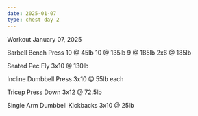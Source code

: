 ```yaml
---
date: 2025-01-07
type: chest day 2
---
```

Workout January 07, 2025

Barbell Bench Press
10 @ 45lb
10 @ 135lb
9 @ 185lb
2x6 @ 185lb

Seated Pec Fly
3x10 @ 130lb

Incline Dumbbell Press
3x10 @ 55lb each

Tricep Press Down
3x12 @ 72.5lb

Single Arm Dumbbell Kickbacks
3x10 @ 25lb
